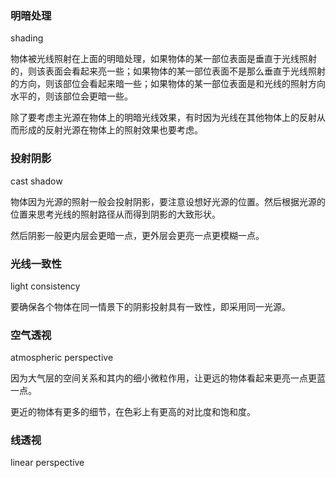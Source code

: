 ### 明暗处理

shading

物体被光线照射在上面的明暗处理，如果物体的某一部位表面是垂直于光线照射的，则该表面会看起来亮一些；如果物体的某一部位表面不是那么垂直于光线照射的方向，则该部位会看起来暗一些；如果物体的某一部位表面是和光线的照射方向水平的，则该部位会更暗一些。

除了要考虑主光源在物体上的明暗光线效果，有时因为光线在其他物体上的反射从而形成的反射光源在物体上的照射效果也要考虑。

### 投射阴影

cast shadow

物体因为光源的照射一般会投射阴影，要注意设想好光源的位置。然后根据光源的位置来思考光线的照射路径从而得到阴影的大致形状。

然后阴影一般更内层会更暗一点，更外层会更亮一点更模糊一点。

### 光线一致性

light consistency

要确保各个物体在同一情景下的阴影投射具有一致性，即采用同一光源。

### 空气透视

atmospheric perspective

因为大气层的空间关系和其内的细小微粒作用，让更远的物体看起来更亮一点更蓝一点。

更近的物体有更多的细节，在色彩上有更高的对比度和饱和度。

### 线透视

linear perspective

